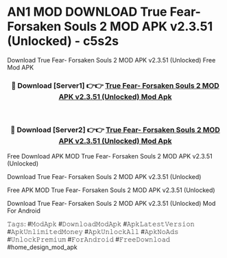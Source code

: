 # AN1 MOD DOWNLOAD True Fear- Forsaken Souls 2 MOD APK v2.3.51 (Unlocked) - c5s2s
Download True Fear- Forsaken Souls 2 MOD APK v2.3.51 (Unlocked) Free Mod APK

<div align="center">
<h3>🔴 Download [Server1] 👉👉 <a href="https://apk-comot.site?title=True_Fear-_Forsaken_Souls_2_MOD_APK_v2.3.51_(Unlocked)">True Fear- Forsaken Souls 2 MOD APK v2.3.51 (Unlocked) Mod Apk</a></h3><br>

<h3>🔴 Download [Server2] 👉👉 <a href="https://apk-comot.site?title=True_Fear-_Forsaken_Souls_2_MOD_APK_v2.3.51_(Unlocked)">True Fear- Forsaken Souls 2 MOD APK v2.3.51 (Unlocked) Mod Apk</a></h3>
</div>


Free Download APK MOD True Fear- Forsaken Souls 2 MOD APK v2.3.51 (Unlocked)

Download True Fear- Forsaken Souls 2 MOD APK v2.3.51 (Unlocked) 

Free APK MOD True Fear- Forsaken Souls 2 MOD APK v2.3.51 (Unlocked) 

Download True Fear- Forsaken Souls 2 MOD APK v2.3.51 (Unlocked) Mod For Android

𝚃𝚊𝚐𝚜: #𝙼𝚘𝚍𝙰𝚙𝚔 #𝙳𝚘𝚠𝚗𝚕𝚘𝚊𝚍𝙼𝚘𝚍𝙰𝚙𝚔 #𝙰𝚙𝚔𝙻𝚊𝚝𝚎𝚜𝚝𝚅𝚎𝚛𝚜𝚒𝚘𝚗 #𝙰𝚙𝚔𝚄𝚗𝚕𝚒𝚖𝚒𝚝𝚎𝚍𝙼𝚘𝚗𝚎𝚢 #𝙰𝚙𝚔𝚄𝚗𝚕𝚘𝚌𝚔𝙰𝚕𝚕 #𝙰𝚙𝚔𝙽𝚘𝙰𝚍𝚜 #𝚄𝚗𝚕𝚘𝚌𝚔𝙿𝚛𝚎𝚖𝚒𝚞𝚖 #𝙵𝚘𝚛𝙰𝚗𝚍𝚛𝚘𝚒𝚍 #𝙵𝚛𝚎𝚎𝙳𝚘𝚠𝚗𝚕𝚘𝚊𝚍 #home_design_mod_apk